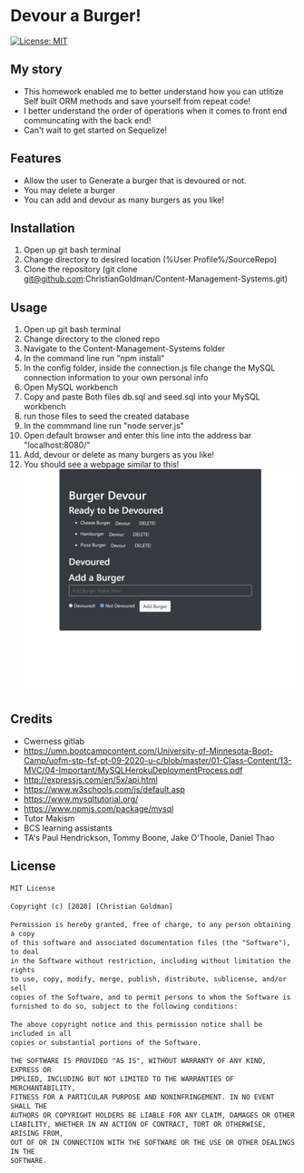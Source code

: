 # Devour a Burger!
[![License: MIT](https://img.shields.io/badge/License-MIT-yellow.svg)](https://opensource.org/licenses/MIT)  
## My story
* This homework enabled me to better understand how you can utlitize Self built ORM methods and save yourself from repeat code!
* I better understand the order of operations when it comes to front end communcating with the back end!
* Can't wait to get started on Sequelize!
## Features ##
* Allow the user to Generate a burger that is devoured or not.
* You may delete a burger 
* You can add and devour as many burgers as you like!
## Installation ##
1. Open up git bash terminal
2. Change directory to desired location (%User Profile%/SourceRepo)
3. Clone the repository (git clone git@github.com:ChristianGoldman/Content-Management-Systems.git)
## Usage ##
1. Open up git bash terminal
2. Change directory to the cloned repo
3. Navigate to the Content-Management-Systems folder
4. In the command line run "npm install"
5. In the config folder, inside the connection.js file change the MySQL connection information to your own personal info
6. Open MySQL workbench
7. Copy and paste Both files db.sql and seed.sql into your MySQL workbench
8. run those files to seed the created database
9. In the commmand line run "node server.js"
10. Open default browser and enter this line into the address bar "localhost:8080/"
11. Add, devour or delete as many burgers as you like!
12. You should see a webpage similar to this!
![About Me](public/assets/burger.png)
## Credits ##
* Cwerness gitlab
* https://umn.bootcampcontent.com/University-of-Minnesota-Boot-Camp/uofm-stp-fsf-pt-09-2020-u-c/blob/master/01-Class-Content/13-MVC/04-Important/MySQLHerokuDeploymentProcess.pdf
* http://expressjs.com/en/5x/api.html
* https://www.w3schools.com/js/default.asp
* https://www.mysqltutorial.org/
* https://www.npmjs.com/package/mysql
* Tutor Makism
* BCS learning assistants
* TA's Paul Hendrickson, Tommy Boone, Jake O'Thoole, Daniel Thao
## License ##
    MIT License

    Copyright (c) [2020] [Christian Goldman]

    Permission is hereby granted, free of charge, to any person obtaining a copy
    of this software and associated documentation files (the "Software"), to deal
    in the Software without restriction, including without limitation the rights
    to use, copy, modify, merge, publish, distribute, sublicense, and/or sell
    copies of the Software, and to permit persons to whom the Software is
    furnished to do so, subject to the following conditions:

    The above copyright notice and this permission notice shall be included in all
    copies or substantial portions of the Software.

    THE SOFTWARE IS PROVIDED "AS IS", WITHOUT WARRANTY OF ANY KIND, EXPRESS OR
    IMPLIED, INCLUDING BUT NOT LIMITED TO THE WARRANTIES OF MERCHANTABILITY,
    FITNESS FOR A PARTICULAR PURPOSE AND NONINFRINGEMENT. IN NO EVENT SHALL THE
    AUTHORS OR COPYRIGHT HOLDERS BE LIABLE FOR ANY CLAIM, DAMAGES OR OTHER
    LIABILITY, WHETHER IN AN ACTION OF CONTRACT, TORT OR OTHERWISE, ARISING FROM,
    OUT OF OR IN CONNECTION WITH THE SOFTWARE OR THE USE OR OTHER DEALINGS IN THE
    SOFTWARE.